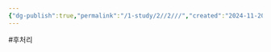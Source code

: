 ```yaml
---
{"dg-publish":true,"permalink":"/1-study/2//2///","created":"2024-11-20T21:02:27.634+09:00","updated":"2025-06-03T20:07:21.410+09:00"}
---
```


#후처리 